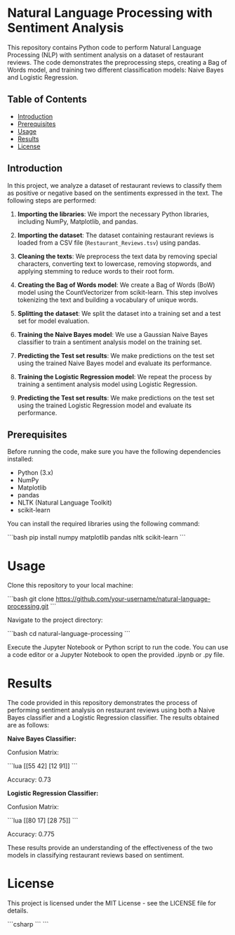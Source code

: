 # Natural Language Processing with Sentiment Analysis

This repository contains Python code to perform Natural Language Processing (NLP) with sentiment analysis on a dataset of restaurant reviews. The code demonstrates the preprocessing steps, creating a Bag of Words model, and training two different classification models: Naive Bayes and Logistic Regression.

## Table of Contents

- [Introduction](#introduction)
- [Prerequisites](#prerequisites)
- [Usage](#usage)
- [Results](#results)
- [License](#license)

## Introduction

In this project, we analyze a dataset of restaurant reviews to classify them as positive or negative based on the sentiments expressed in the text. The following steps are performed:

1. **Importing the libraries**: We import the necessary Python libraries, including NumPy, Matplotlib, and pandas.

2. **Importing the dataset**: The dataset containing restaurant reviews is loaded from a CSV file (`Restaurant_Reviews.tsv`) using pandas.

3. **Cleaning the texts**: We preprocess the text data by removing special characters, converting text to lowercase, removing stopwords, and applying stemming to reduce words to their root form.

4. **Creating the Bag of Words model**: We create a Bag of Words (BoW) model using the CountVectorizer from scikit-learn. This step involves tokenizing the text and building a vocabulary of unique words.

5. **Splitting the dataset**: We split the dataset into a training set and a test set for model evaluation.

6. **Training the Naive Bayes model**: We use a Gaussian Naive Bayes classifier to train a sentiment analysis model on the training set.

7. **Predicting the Test set results**: We make predictions on the test set using the trained Naive Bayes model and evaluate its performance.

8. **Training the Logistic Regression model**: We repeat the process by training a sentiment analysis model using Logistic Regression.

9. **Predicting the Test set results**: We make predictions on the test set using the trained Logistic Regression model and evaluate its performance.

## Prerequisites

Before running the code, make sure you have the following dependencies installed:

- Python (3.x)
- NumPy
- Matplotlib
- pandas
- NLTK (Natural Language Toolkit)
- scikit-learn

You can install the required libraries using the following command:

\`\`\`bash
pip install numpy matplotlib pandas nltk scikit-learn
\`\`\`


# Usage

Clone this repository to your local machine:

\`\`\`bash
git clone https://github.com/your-username/natural-language-processing.git
\`\`\`

Navigate to the project directory:

\`\`\`bash
cd natural-language-processing
\`\`\`

Execute the Jupyter Notebook or Python script to run the code. You can use a code editor or a Jupyter Notebook to open the provided .ipynb or .py file.

# Results

The code provided in this repository demonstrates the process of performing sentiment analysis on restaurant reviews using both a Naive Bayes classifier and a Logistic Regression classifier. The results obtained are as follows:

**Naive Bayes Classifier:**

Confusion Matrix:

\`\`\`lua
[[55 42]
 [12 91]]
\`\`\`

Accuracy: 0.73

**Logistic Regression Classifier:**

Confusion Matrix:

\`\`\`lua
[[80 17]
 [28 75]]
\`\`\`

Accuracy: 0.775

These results provide an understanding of the effectiveness of the two models in classifying restaurant reviews based on sentiment.

# License

This project is licensed under the MIT License - see the LICENSE file for details.

\`\`\`csharp
\`\`\`
\`\`\`
